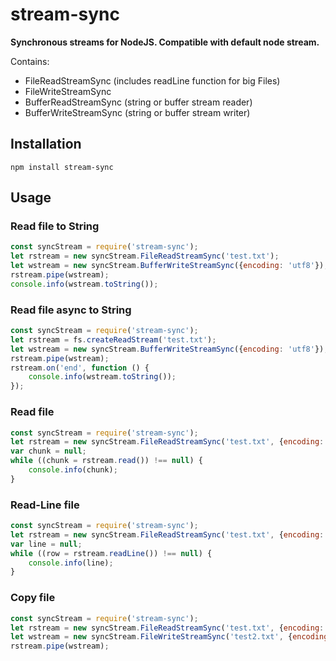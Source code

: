 # stream-sync
**Synchronous streams for NodeJS. Compatible with default node stream.**

Contains:
 - FileReadStreamSync (includes readLine function for big Files)
 - FileWriteStreamSync
 - BufferReadStreamSync (string or buffer stream reader)
 - BufferWriteStreamSync (string or buffer stream writer)
 
## Installation
```batch
npm install stream-sync
```

## Usage
### Read file to String
```javascript
const syncStream = require('stream-sync');
let rstream = new syncStream.FileReadStreamSync('test.txt');
let wstream = new syncStream.BufferWriteStreamSync({encoding: 'utf8'});
rstream.pipe(wstream);
console.info(wstream.toString());
```

### Read file async to String
```javascript
const syncStream = require('stream-sync');
let rstream = fs.createReadStream('test.txt');
let wstream = new syncStream.BufferWriteStreamSync({encoding: 'utf8'});
rstream.pipe(wstream);
rstream.on('end', function () {
	console.info(wstream.toString());
});
```

### Read file
```javascript
const syncStream = require('stream-sync');
let rstream = new syncStream.FileReadStreamSync('test.txt', {encoding: 'utf8'});
var chunk = null;
while ((chunk = rstream.read()) !== null) {
	console.info(chunk);
}
```

### Read-Line file
```javascript
const syncStream = require('stream-sync');
let rstream = new syncStream.FileReadStreamSync('test.txt', {encoding: 'utf8'});
var line = null;
while ((row = rstream.readLine()) !== null) {
	console.info(line);
}
```

### Copy file
```javascript
const syncStream = require('stream-sync');
let rstream = new syncStream.FileReadStreamSync('test.txt', {encoding: 'utf8'});
let wstream = new syncStream.FileWriteStreamSync('test2.txt', {encoding: 'utf8'});
rstream.pipe(wstream);
```